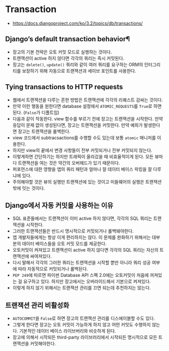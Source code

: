 # Transaction
- https://docs.djangoproject.com/ko/3.2/topics/db/transactions/

## Django’s default transaction behavior¶
- 장고의 기본 전략은 오토 커밋 모드로 실행하는 것이다.
- 트랜잭션이 active 하지 않다면 각각의 쿼리는 즉시 커밋된다.
- 장고는 `delete()`, `update()` 쿼리와 같이 여러 쿼리를 요구하는 ORM의 인터그리티를 보장하기 위해 자동으로 트랜잭션과 세이브 포인트를 사용한다.

## Tying transactions to HTTP requests
- 웹에서 트랜잭션을 다루는 흔한 방법은 트랜잭션에 각각의 리퀘스트 감싸는 것이다.
- 만약 이런 행동을 원한다면 database 설정에서 `ATOMIC_REQUESTS`를 `True`로 하면 된다. (`False`가 디폴트임)
- 다음과 같이 작동한다. view 함수를 부르기 전에 장고는 트랜잭션을 시작한다. 만약 응답이 문제 없이 생성된다면, 장고는 트랜잭션을 커밋한다. 만약 예외가 발생한다면 장고는 트랜잭션을 롤백한다.
- view 코드에서 subtracsactions를 수행할 수도 있는데 보통 `atomic` 매니저를 이용한다.
- 하지만 view의 끝에서 변경 사항들이 전부 커밋되거나 전부 커밋되지 않는다.
- 이렇게하면 간단하기는 하지만 트래픽이 올라갔을 때 비효율적이게 된다. 모든 뷰마다 트랜잭션을 여는 것은 약간의 오버헤드가 있기 때문이다.
- 퍼포먼스에 대한 영향을 앱의 쿼리 패턴과 얼마나 잘 데이터 베이스 락킹을 잘 다루냐에 있다.
- 주의해야할 것은 뷰의 실행만 트랜잭션에 있는 것이고 미들웨어의 실행은 트랜잭션 밖에 잇는 것이다.

## Django에서 자동 커밋을 사용하는 이유
- SQL 표준들에서는 트랜잭션이 이미 active 하지 않다면, 각각의 SQL 쿼리는 트랜잭션을 시작한다.
- 그러한 트랜잭션들은 반드시 명시적으로 커밋되거나 롤백돼야한다.
- 앱 개발자들에게는 항상 이게 편리하지는 않다. 이 문제를 완화하기 위해서는 대부분의 데이터 베이스들을 오토 커밋 모드를 제공한다.
- 오토커밋이 켜져있고 트랜잭션이 active 하지 않다면 각각의 SQL 쿼리는 자신의 트랜잭션에 싸여져있다.
- 다시 말해서 각각의 그러한 쿼리는 트랜잭션을 시작할 뿐만 아니라 쿼리 성공 여부에 따라 자동적으로 커밋되거나 롤백된다.
- `PEP 249`에 따르면 파이썬 Database API 스펙 2.0에는 오토커밋이 처음에 꺼져있는 걸 요구하고 있다. 하지만 장고에서는 오버라이드해서 기본으로 켜져있다.
- 이렇게 하지 않기 위해서는 트랜잭션 관리를 끄면 되는데 추천하지는 않는다.

## 트랜잭션 관리 비활성화
- `AUTOCOMMIT`을 `False`로 하면 장고의 트랜잭션 관리를 디스에이블할 수도 있다.
- 그렇게 한다면 장고는 오토 커밋이 가능하게 하지 않고 어떤 커밋도 수행하지 않는다. 기본적인 데이터 베이스 라이브버리와 비슷하게 된다.
- 장고에 의해서 시작되든 third-party 라이브러리에서 시작되든 명시적으로 모든 트랜잭션을 커밋해야한다.

